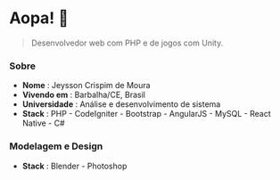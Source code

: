 # Aopa! 🤙
> Desenvolvedor web com PHP e de jogos com Unity.

### Sobre
- **Nome** : Jeysson Crispim de Moura
- **Vivendo em** : Barbalha/CE, Brasil
- **Universidade** : Análise e desenvolvimento de sistema
- **Stack** : PHP - CodeIgniter - Bootstrap - AngularJS - MySQL - React Native - C#

### Modelagem e Design
- **Stack** : Blender - Photoshop 
